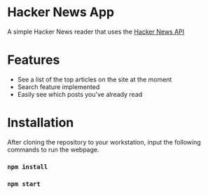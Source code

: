 # Hacker News App

A simple Hacker News reader that uses the [Hacker News API](https://github.com/HackerNews/API)


# Features

- See a list of the top articles on the site at the moment
- Search feature implemented
- Easily see which posts you've already read

# Installation
After cloning the repository to your workstation, input the following commands to run the webpage.
### `npm install`
### `npm start`

